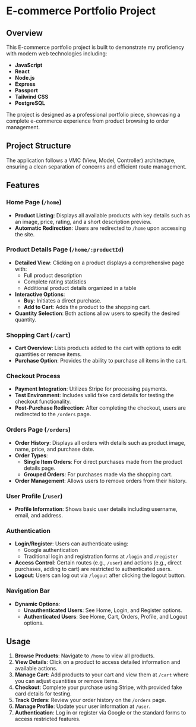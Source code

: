 # E-commerce Portfolio Project

## Overview
This E-commerce portfolio project is built to demonstrate my proficiency with modern web technologies including:
- **JavaScript**
- **React**
- **Node.js**
- **Express**
- **Passport**
- **Tailwind CSS**
- **PostgreSQL**

The project is designed as a professional portfolio piece, showcasing a complete e-commerce experience from product browsing to order management.

## Project Structure
The application follows a VMC (View, Model, Controller) architecture, ensuring a clean separation of concerns and efficient route management.

## Features

### Home Page (`/home`)
- **Product Listing**: Displays all available products with key details such as an image, price, rating, and a short description preview.
- **Automatic Redirection**: Users are redirected to `/home` upon accessing the site.

### Product Details Page (`/home/:productId`)
- **Detailed View**: Clicking on a product displays a comprehensive page with:
  - Full product description
  - Complete rating statistics
  - Additional product details organized in a table
- **Interactive Options**:
  - **Buy**: Initiates a direct purchase.
  - **Add to Cart**: Adds the product to the shopping cart.
- **Quantity Selection**: Both actions allow users to specify the desired quantity.

### Shopping Cart (`/cart`)
- **Cart Overview**: Lists products added to the cart with options to edit quantities or remove items.
- **Purchase Option**: Provides the ability to purchase all items in the cart.

### Checkout Process
- **Payment Integration**: Utilizes Stripe for processing payments.
- **Test Environment**: Includes valid fake card details for testing the checkout functionality.
- **Post-Purchase Redirection**: After completing the checkout, users are redirected to the `/orders` page.

### Orders Page (`/orders`)
- **Order History**: Displays all orders with details such as product image, name, price, and purchase date.
- **Order Types**:
  - **Single Item Orders**: For direct purchases made from the product details page.
  - **Grouped Orders**: For purchases made via the shopping cart.
- **Order Management**: Allows users to remove orders from their history.

### User Profile (`/user`)
- **Profile Information**: Shows basic user details including username, email, and address.

### Authentication
- **Login/Register**: Users can authenticate using:
  - Google authentication
  - Traditional login and registration forms at `/login` and `/register`
- **Access Control**: Certain routes (e.g., `/user`) and actions (e.g., direct purchases, adding to cart) are restricted to authenticated users.
- **Logout**: Users can log out via `/logout` after clicking the logout button.

### Navigation Bar
- **Dynamic Options**:
  - **Unauthenticated Users**: See Home, Login, and Register options.
  - **Authenticated Users**: See Home, Cart, Orders, Profile, and Logout options.

## Usage
1. **Browse Products**: Navigate to `/home` to view all products.
2. **View Details**: Click on a product to access detailed information and available actions.
3. **Manage Cart**: Add products to your cart and view them at `/cart` where you can adjust quantities or remove items.
4. **Checkout**: Complete your purchase using Stripe, with provided fake card details for testing.
5. **Track Orders**: Review your order history on the `/orders` page.
6. **Manage Profile**: Update your user information at `/user`.
7. **Authentication**: Log in or register via Google or the standard forms to access restricted features.
